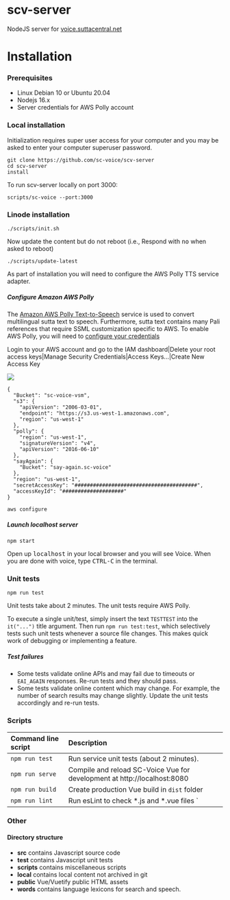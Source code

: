 # scv-server

NodeJS server for [voice.suttacentral.net](https://voice.suttacentral.net)

# Installation

### Prerequisites

* Linux Debian 10 or Ubuntu 20.04
* Nodejs 16.x
* Server credentials for AWS Polly account 

### Local installation

Initialization requires super user access for your computer and you may
be asked to enter your computer superuser password.

```
git clone https://github.com/sc-voice/scv-server
cd scv-server
install
```

To run scv-server locally on port 3000:

```
scripts/sc-voice --port:3000
```

### Linode installation


```
./scripts/init.sh
```

Now update the content but do not reboot (i.e., Respond with <kbd>no</kbd> when asked to reboot)
```
./scripts/update-latest
```

As part of installation you will need to configure the AWS Polly TTS service adapter.

##### Configure Amazon AWS Polly 
The [Amazon AWS Polly Text-to-Speech](https://aws.amazon.com/polly/) service 
is used to convert multilingual sutta text to speech. 
Furthermore, sutta text contains many Pali references that require 
SSML customization specific to AWS.
To enable AWS Polly, you will need to [configure your credentials](https://docs.aws.amazon.com/sdk-for-javascript/v2/developer-guide/getting-started-nodejs.html#getting-started-nodejs-credentials)

Login to your AWS account and go to the IAM dashboard|Delete your root access keys|Manage Security Credentials|Access Keys...|Create New Access Key

<img src="https://raw.githubusercontent.com/sc-voice/sc-voice/master/src/assets/aws-keys.png"/>


```
{
  "Bucket": "sc-voice-vsm",
  "s3": {
    "apiVersion": "2006-03-01",
    "endpoint": "https://s3.us-west-1.amazonaws.com",
    "region": "us-west-1"
  },
  "polly": {
    "region": "us-west-1",
    "signatureVersion": "v4",
    "apiVersion": "2016-06-10"
  },
  "sayAgain": {
    "Bucket": "say-again.sc-voice"
  },
  "region": "us-west-1",
  "secretAccessKey": "########################################",
  "accessKeyId": "####################"
}
```

```
aws configure
```

##### Launch localhost server
```
npm start
```

Open up <kbd>localhost</kbd> in your local browser and you will see Voice.
When you are done with voice, type <kbd>CTRL-C</kbd> in the terminal.

### Unit tests
```
npm run test
```
Unit tests take about 2 minutes.
The unit tests require AWS Polly. 

To execute a single unit/test, simply insert the text `TESTTEST`
into the `it("...")` title argument. Then run `npm run test:test`, 
which selectively tests such unit tests whenever a source file changes. 
This makes quick work of debugging or implementing a feature.

##### Test failures
* Some tests validate online APIs and may fail due to timeouts 
or `EAI_AGAIN` responses. Re-run tests and they should pass.
* Some tests validate online content which may change. For example, the number of search results may change slightly. Update the unit tests accordingly and re-run tests.

### Scripts

 | Command line script | Description |
 | :----- | :---------- |
 | `npm run test`  | Run service unit tests (about 2 minutes). |
 | `npm run serve` | Compile and reload SC-Voice Vue for development at http://localhost:8080 |
 | `npm run build` | Create production Vue build in `dist` folder |
 | `npm run lint`  | Run esLint to check *.js and *.vue files `|


### Other
#### Directory structure

* **src** contains Javascript source code
* **test** contains Javascript unit tests
* **scripts** contains miscellaneous scripts
* **local** contains local content not archived in git
* **public** Vue/Vuetify public HTML assets
* **words** contains language lexicons for search and speech.

